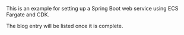 This is an example for setting up a Spring Boot web service using ECS Fargate and CDK.

The blog entry will be listed once it is complete.

